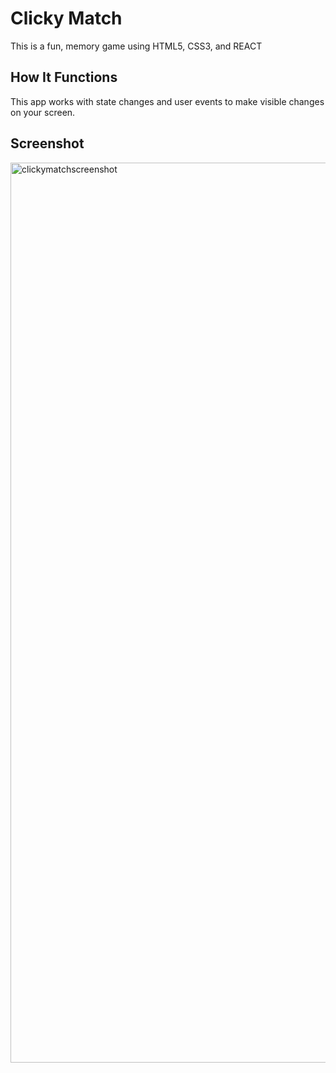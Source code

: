 
# Clicky Match 

This is a fun, memory game using HTML5, CSS3, and REACT


## How It Functions

This app works with state changes and user events to make visible changes on your screen.

## Screenshot

<img width="1440" alt="clickymatchscreenshot" src="https://user-images.githubusercontent.com/36943035/50048094-83065900-0091-11e9-8fe6-8af55613d638.png">
